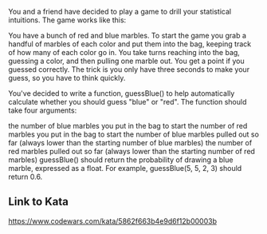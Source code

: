 You and a friend have decided to play a game to drill your statistical intuitions. The game works like this:

You have a bunch of red and blue marbles. To start the game you grab a handful of marbles of each color and put them into the bag, keeping track of how many of each color go in. You take turns reaching into the bag, guessing a color, and then pulling one marble out. You get a point if you guessed correctly. The trick is you only have three seconds to make your guess, so you have to think quickly.

You've decided to write a function, guessBlue() to help automatically calculate whether you should guess "blue" or "red". The function should take four arguments:

the number of blue marbles you put in the bag to start
the number of red marbles you put in the bag to start
the number of blue marbles pulled out so far (always lower than the starting number of blue marbles)
the number of red marbles pulled out so far (always lower than the starting number of red marbles)
guessBlue() should return the probability of drawing a blue marble, expressed as a float. For example, guessBlue(5, 5, 2, 3) should return 0.6.

## Link to Kata
https://www.codewars.com/kata/5862f663b4e9d6f12b00003b